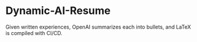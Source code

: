# Dynamic-AI-Resume
Given written experiences, OpenAI summarizes each into bullets, and LaTeX is compiled with CI/CD.
